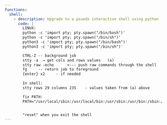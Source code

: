```yaml
---
functions:
  shell:
    - description: Upgrade to a psuedo interactive shell using python
      code: |
        LINUX:
        python -c 'import pty; pty.spawn("/bin/bash")'
        python -c 'import pty; pty.spawn("/bin/sh")'
        python3 -c 'import pty; pty.spawn("/bin/bash")'
        python3 -c 'import pty; pty.spawn("/bin/sh")'

        CTRL-Z -- background job
        stty -a  → get cols and rows values   (a)
        stty raw -echo      <--- push raw commands through the shell
        fg     -- return job to foreground
        {enter} x2     - if needed
        
        In shell:
        stty rows 29 columns 235    - values taken from (a) above

        fix PATH:
        PATH="/usr/local/sbin:/usr/local/bin:/usr/sbin:/usr/bin:/sbin:/bin:/usr/games:/usr/local/games"


        "reset" when you exit the shell
---
```


